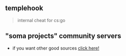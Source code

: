 ## templehook
> internal cheat for cs:go

## "soma projects" community servers

- if you want other good sources [click here!](https://discord.gg/np3qN9sjCb)
